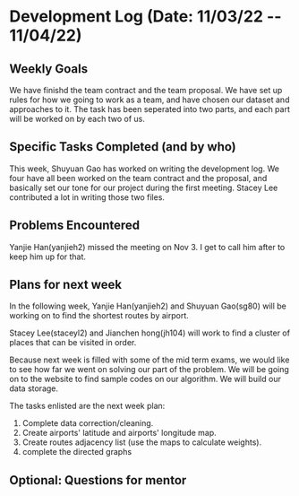 # Development Log (Date: 11/03/22 -- 11/04/22)

## Weekly Goals
We have finishd the team contract and the team proposal. 
We have set up rules for how we going to work as a team, and have chosen our dataset and approaches to it.
The task has been seperated into two parts, and each part will be worked on by each two of us.

## Specific Tasks Completed (and by who)
This week, Shuyuan Gao has worked on writing the development log. 
We four have all been worked on the team contract and the proposal, and basically set our tone for our project during the first meeting. 
Stacey Lee contributed a lot in writing those two files.

## Problems Encountered 
Yanjie Han(yanjieh2) missed the meeting on Nov 3. I get to call him after to keep him up for that.

## Plans for next week
In the following week, Yanjie Han(yanjieh2) and Shuyuan Gao(sg80) will be working on to find the shortest routes by airport.

Stacey Lee(staceyl2) and Jianchen hong(jh104) will work to find a cluster of places that can be visited in order.

Because next week is filled with some of the mid term exams, we would like to see how far we went on solving our part of the problem.
We will be going on to the website to find sample codes on our algorithm. We will build our data storage. 

The tasks enlisted are the next week plan:
1. Complete data correction/cleaning.
2. Create airports' latitude and airports' longitude map.
3. Create routes adjacency list (use the maps to calculate weights).
4. complete the directed graphs

## Optional: Questions for mentor
